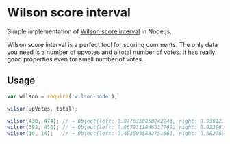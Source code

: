 # Wilson score interval

Simple implementation of [Wilson score interval](http://en.wikipedia.org/wiki/Binomial_proportion_confidence_interval) 
in Node.js.

Wilson score interval is a perfect tool for scoring comments. The only data you need is a number of upvotes 
and a total number of votes. It has really good properties even for small number of votes.

## Usage

```js
var wilson = require('wilson-node');

wilson(upVotes, total);

wilson(430, 474); // → Object{left: 0.8776750858242243, right: 0.9301239839930541}
wilson(392, 436); // → Object{left: 0.8672311846637769, right: 0.9239627360567735}
wilson(10, 14);   // → Object{left: 0.4535045882751561, right: 0.882788120898909}
```